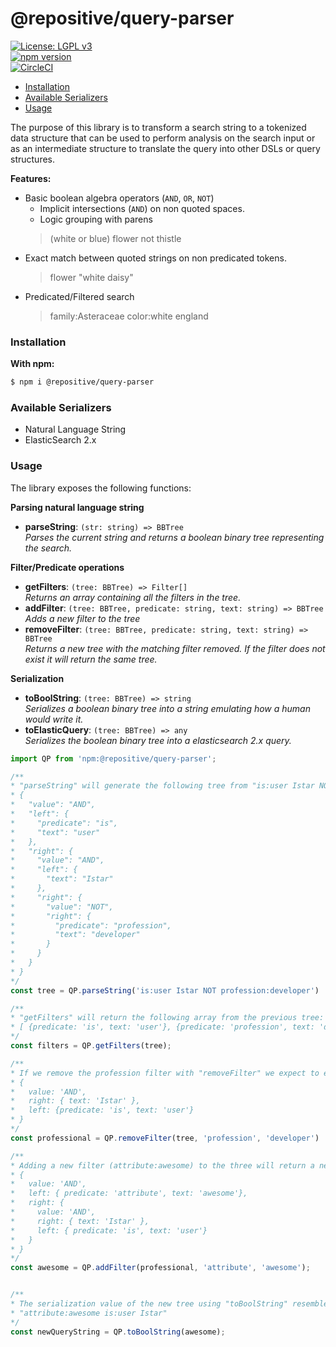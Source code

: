 # @repositive/query-parser

[![License: LGPL v3](https://img.shields.io/badge/License-LGPL%20v3-blue.svg)](https://choosealicense.com/licenses/lgpl-3.0/)  
[![npm version](https://badge.fury.io/js/%40repositive%2Fquery-parser.svg)](https://badge.fury.io/js/%40repositive%2Fquery-parser)  
[![CircleCI](https://circleci.com/gh/repositive/query-parser.svg?style=svg)](https://circleci.com/gh/repositive/query-parser)  

* [Installation](#installation)
* [Available Serializers](#available-serializers)
* [Usage](#usage)

The purpose of this library is to transform a search string to a tokenized data structure that can be used to perform analysis on the search input or as an intermediate structure to translate the query into other DSLs or query structures.

**Features:**
- Basic boolean algebra operators (`AND`, `OR`, `NOT`)
  - Implicit intersections (`AND`) on non quoted spaces.
  - Logic grouping with parens
  > (white or blue) flower not thistle
- Exact match between quoted strings on non predicated tokens.
  > flower "white daisy"
- Predicated/Filtered search
  > family:Asteraceae color:white england


### Installation

**With npm:**
```bash
$ npm i @repositive/query-parser
```


### Available Serializers

- Natural Language String
- ElasticSearch 2.x


### Usage

The library exposes the following functions:

**Parsing natural language string**
- **parseString**: `(str: string) => BBTree`  
  _Parses the current string and returns a boolean binary tree representing the search._

**Filter/Predicate operations**
- **getFilters**: `(tree: BBTree) => Filter[]`  
  _Returns an array containing all the filters in the tree._
- **addFilter**: `(tree: BBTree, predicate: string, text: string) => BBTree`  
  _Adds a new filter to the tree_
- **removeFilter**: `(tree: BBTree, predicate: string, text: string) => BBTree`  
  _Returns a new tree with the matching filter removed. If the filter does not exist it will return the same tree._

**Serialization**
- **toBoolString**: `(tree: BBTree) => string`  
  _Serializes a boolean binary tree into a string emulating how a human would write it._
- **toElasticQuery**: `(tree: BBTree) => any`  
  _Serializes the boolean binary tree into a elasticsearch 2.x query._

```ts
import QP from 'npm:@repositive/query-parser';

/**
* "parseString" will generate the following tree from "is:user Istar NOT profession:developer":
* {
*   "value": "AND",
*   "left": {
*     "predicate": "is",
*     "text": "user"
*   },
*   "right": {
*     "value": "AND",
*     "left": {
*       "text": "Istar"
*     },
*     "right": {
*       "value": "NOT",
*       "right": {
*         "predicate": "profession",
*         "text": "developer"
*       }
*     }
*   }
* }
*/
const tree = QP.parseString('is:user Istar NOT profession:developer')

/**
* "getFilters" will return the following array from the previous tree:
* [ {predicate: 'is', text: 'user'}, {predicate: 'profession', text: 'developer'}]
*/
const filters = QP.getFilters(tree);

/**
* If we remove the profession filter with "removeFilter" we expect to end with the following tree:
* {
*   value: 'AND',
*   right: { text: 'Istar' },
*   left: {predicate: 'is', text: 'user'}
* }
*/
const professional = QP.removeFilter(tree, 'profession', 'developer')

/**
* Adding a new filter (attribute:awesome) to the three will return a new tree with the attribute inserted in the leftmost position
* {
*   value: 'AND',
*   left: { predicate: 'attribute', text: 'awesome'},
*   right: {
*     value: 'AND',
*     right: { text: 'Istar' },
*     left: { predicate: 'is', text: 'user'}
*   }
* }
*/
const awesome = QP.addFilter(professional, 'attribute', 'awesome');


/**
* The serialization value of the new tree using "toBoolString" resembles the text as a human would write it:
* "attribute:awesome is:user Istar"
*/
const newQueryString = QP.toBoolString(awesome);
```
